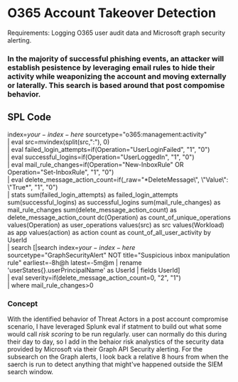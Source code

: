 # O365 Account Takeover Detection
Requirements: Logging O365 user audit data and Microsoft graph security alerting.
### In the majority of successful phishing events, an attacker will establish pesistence by leveraging email rules to hide their activity while weaponizing the account and moving externally or laterally. This search is based around that post compomise behavior. 

## SPL Code
index=$your-index-here$ sourcetype="o365\:management\:activity"</br>
| eval src=mvindex(split(src,":"), 0)</br>
| eval failed_login_attempts=if(Operation="UserLoginFailed", "1", "0")</br>
| eval successful_logins=if(Operation="UserLoggedIn", "1", "0")</br>
| eval mail_rule_changes=if(Operation="New-InboxRule" OR Operation="Set-InboxRule", "1", "0")</br>
| eval delete_message_action_count=if(_raw="\*DeleteMessage\\", \\"Value\\": \\"True\*", "1", "0")</br>
| stats sum(failed_login_attempts) as failed_login_attempts sum(successful_logins) as successful_logins sum(mail_rule_changes) as mail_rule_changes sum(delete_message_action_count) as delete_message_action_count dc(Operation) as count_of_unique_operations values(Operation) as user_operations values(src) as src values(Workload) as app values(action) as action count as count_of_all_user_activity by UserId</br>
| search \[|search index=$your-index-here$ sourcetype="GraphSecurityAlert" NOT title="Suspicious inbox manipulation rule" earliest=-8h@h latest=-5m@m | rename 'userStates{}.userPrincipalName' as UserId | fields UserId\]</br>
| eval severity=if(delete_message_action_count=0, "2", "1")</br>
| where mail_rule_changes>0

### Concept
With the identified behavior of Threat Actors in a post account compromise scenario, I have leveraged Splunk eval if statment to build out what some would call *risk scoring* to be run regularly. user can normally do this during their day to day, so I add in the behaior risk analystics of the security data provided by Microsoft via their Graph API Security alerting. For the subsearch on the Graph alerts, I look back a relative 8 hours from when the saerch is run to detect anything that might've happened outside the SIEM search window.
